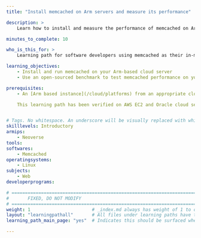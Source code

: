 ```yaml
---
title: "Install memcached on Arm servers and measure its performance" 

description: >
    Learn how to install and measure the performance of memcached on Arm servers.

minutes_to_complete: 10

who_is_this_for: >
    Learning path for software developers using memcached as their in-memory key-value store for mobile, web, gaming or e-Commerce applications running on Arm servers.

learning_objectives:
    - Install and run memcached on your Arm-based cloud server
    - Use an open-sourced benchmark to test memcached performance on your instance

prerequisites:
    - An [Arm based instance](/cloud/platforms) from an appropriate cloud service provider.

    This learning path has been verified on AWS EC2 and Oracle cloud services.


# Tags. No whitespace. An underscore will be visually replaced with whitespace.
skilllevels: Introductory
armips:
    - Neoverse
tools:
softwares:
    - Memcached
operatingsystems:
    - Linux
subjects:
    - Web
developerprograms:

# ================================================================================
#       FIXED, DO NOT MODIFY
# ================================================================================
weight: 1                       # _index.md always has weight of 1 to order correctly
layout: "learningpathall"       # All files under learning paths have this same wrapper
learning_path_main_page: "yes"  # Indicates this should be surfaced when looking for related content. Only set for _index.md of learning path content.

---
```


